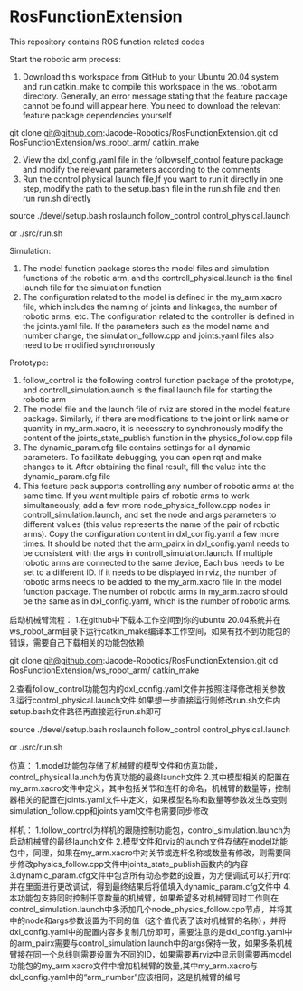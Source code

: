 # RosFunctionExtension
This repository contains ROS function related codes

Start the robotic arm process:
1. Download this workspace from GitHub to your Ubuntu 20.04 system and run catkin_make to compile this workspace in the ws_robot.arm directory. Generally, an error message stating that the feature package cannot be found will appear here. You need to download the relevant feature package dependencies yourself

git clone git@github.com:Jacode-Robotics/RosFunctionExtension.git
cd RosFunctionExtension/ws_robot_arm/
catkin_make

2. View the dxl_config.yaml file in the followself_control feature package and modify the relevant parameters according to the comments
3. Run the control physical launch file,If you want to run it directly in one step, modify the path to the setup.bash file in the run.sh file and then run run.sh directly

source ./devel/setup.bash
roslaunch follow_control control_physical.launch

or ./src/run.sh



Simulation:
1. The model function package stores the model files and simulation functions of the robotic arm, and the controll_physical.launch is the final launch file for the simulation function
2. The configuration related to the model is defined in the my_arm.xacro file, which includes the naming of joints and linkages, the number of robotic arms, etc. The configuration related to the controller is defined in the joints.yaml file. If the parameters such as the model name and number change, the simulation_follow.cpp and joints.yaml files also need to be modified synchronously


Prototype:
1. follow_control is the following control function package of the prototype, and controll_simulation.aunch is the final launch file for starting the robotic arm
2. The model file and the launch file of rviz are stored in the model feature package. Similarly, if there are modifications to the joint or link name or quantity in my_arm.xacro, it is necessary to synchronously modify the content of the joints_state_publish function in the physics_follow.cpp file
3. The dynamic_param.cfg file contains settings for all dynamic parameters. To facilitate debugging, you can open rqt and make changes to it. After obtaining the final result, fill the value into the dynamic_param.cfg file
4. This feature pack supports controlling any number of robotic arms at the same time. If you want multiple pairs of robotic arms to work simultaneously, add a few more node_physics_follow.cpp nodes in controll_simulation.launch, and set the node and args parameters to different values (this value represents the name of the pair of robotic arms). Copy the configuration content in dxl_config.yaml a few more times. It should be noted that the arm_pairx in dxl_config.yaml needs to be consistent with the args in controll_simulation.launch. If multiple robotic arms are connected to the same device, Each bus needs to be set to a different ID. If it needs to be displayed in rviz, the number of robotic arms needs to be added to the my_arm.xacro file in the model function package. The number of robotic arms in my_arm.xacro should be the same as in dxl_config.yaml, which is the number of robotic arms.




启动机械臂流程：
1.在github中下载本工作空间到你的ubuntu 20.04系统并在ws_robot_arm目录下运行catkin_make编译本工作空间，如果有找不到功能包的错误，需要自己下载相关的功能包依赖

git clone git@github.com:Jacode-Robotics/RosFunctionExtension.git
cd RosFunctionExtension/ws_robot_arm/
catkin_make

2.查看follow_control功能包内的dxl_config.yaml文件并按照注释修改相关参数
3.运行control_physical.launch文件,如果想一步直接运行则修改run.sh文件内setup.bash文件路径再直接运行run.sh即可

source ./devel/setup.bash
roslaunch follow_control control_physical.launch

or ./src/run.sh



仿真：
1.model功能包存储了机械臂的模型文件和仿真功能，control_physical.launch为仿真功能的最终launch文件
2.其中模型相关的配置在my_arm.xacro文件中定义，其中包括关节和连杆的命名，机械臂的数量等，控制器相关的配置在joints.yaml文件中定义，如果模型名称和数量等参数发生改变则simulation_follow.cpp和joints.yaml文件也需要同步修改


样机：
1.follow_control为样机的跟随控制功能包，control_simulation.launch为启动机械臂的最终launch文件
2.模型文件和rviz的launch文件存储在model功能包中，同理，如果在my_arm.xacro中对关节或连杆名称或数量有修改，则需要同步修改physics_follow.cpp文件中joints_state_publish函数内的内容
3.dynamic_param.cfg文件中包含所有动态参数的设置，为方便调试可以打开rqt并在里面进行更改调试，得到最终结果后将值填入dynamic_param.cfg文件中
4.本功能包支持同时控制任意数量的机械臂，如果希望多对机械臂同时工作则在control_simulation.launch中多添加几个node_physics_follow.cpp节点，并将其中的node和args参数设置为不同的值（这个值代表了该对机械臂的名称），并将dxl_config.yaml中的配置内容多复制几份即可，需要注意的是dxl_config.yaml中的arm_pairx需要与control_simulation.launch中的args保持一致，如果多条机械臂接在同一个总线则需要设置为不同的ID，如果需要再rviz中显示则需要再model功能包的my_arm.xacro文件中增加机械臂的数量,其中my_arm.xacro与dxl_config.yaml中的“arm_number”应该相同，这是机械臂的编号
